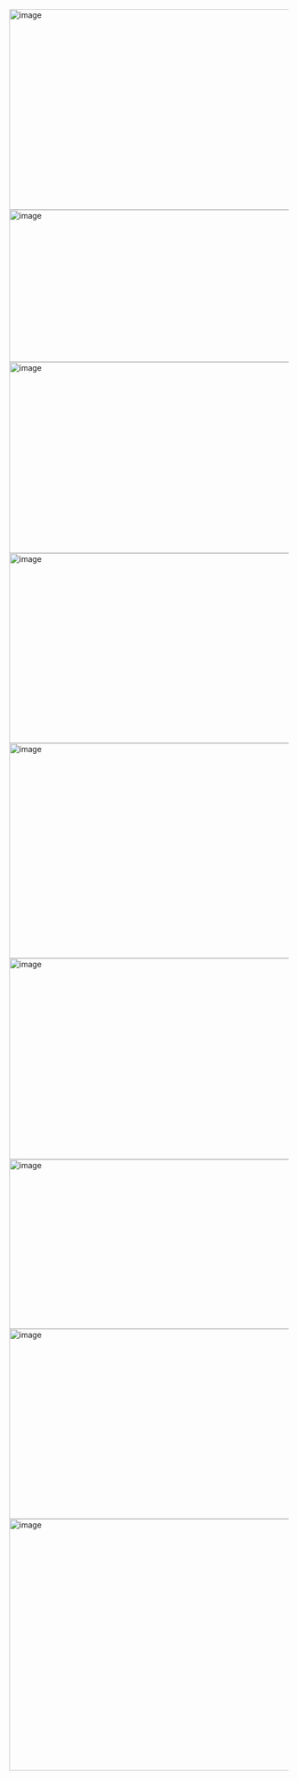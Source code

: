 <img width="771" height="361" alt="image" src="https://github.com/user-attachments/assets/c6166d64-6721-4d9d-a981-249bedd0c06e" />
<img width="729" height="274" alt="image" src="https://github.com/user-attachments/assets/58af2598-9aed-4d4b-b13b-2f6783adaa6c" />
<img width="791" height="344" alt="image" src="https://github.com/user-attachments/assets/47f5d4e4-3128-4afd-bcaf-c02c130627d8" />
<img width="771" height="342" alt="image" src="https://github.com/user-attachments/assets/ef30ad56-9f6d-4a02-b151-a09727802610" />
<img width="767" height="387" alt="image" src="https://github.com/user-attachments/assets/0128fa7f-b3a0-478e-9757-8fdb839f4b9d" />
<img width="773" height="362" alt="image" src="https://github.com/user-attachments/assets/f6e63053-490c-4736-b193-d836e884fcdf" />
<img width="760" height="305" alt="image" src="https://github.com/user-attachments/assets/d4879ebd-5409-46f6-ae10-ea749d26e4ed" />
<img width="754" height="342" alt="image" src="https://github.com/user-attachments/assets/42a74666-23c0-4721-8282-6def26906a62" />
<img width="765" height="453" alt="image" src="https://github.com/user-attachments/assets/471021c1-4ade-44ae-8b12-fbbc01a450a8" />
